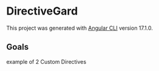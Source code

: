 # DirectiveGard

This project was generated with [Angular CLI](https://github.com/angular/angular-cli) version 17.1.0.

## Goals

example of 2 Custom Directives
